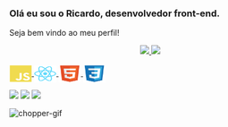 ### Olá eu sou o Ricardo, desenvolvedor front-end.
Seja bem vindo ao meu perfil!

<div align="center">
  <a href="https://github.com/riclou">
  <img height="150em" src="https://github-readme-stats.vercel.app/api?username=riclou&show_icons=true&theme=tokyonight&include_all_commits=true&count_private=true"/>
  <img height="150em" src="https://github-readme-stats.vercel.app/api/top-langs/?username=riclou&layout=compact&langs_count=7&theme=tokyonight"/>
</div>
  
  <div style="display: inline_block"><br>
    <img align="center" alt="Js" height="30" width="40" src="https://raw.githubusercontent.com/devicons/devicon/master/icons/javascript/javascript-plain.svg">
    <img align="center" alt="React" height="30" width="40" src="https://raw.githubusercontent.com/devicons/devicon/master/icons/react/react-original.svg">
    <img align="center" alt="HTML" height="30" width="40" src="https://raw.githubusercontent.com/devicons/devicon/master/icons/html5/html5-original.svg">
    <img align="center" alt="CSS" height="30" width="40" src="https://raw.githubusercontent.com/devicons/devicon/master/icons/css3/css3-original.svg">
  </div>

  <div style="display: flex"><br>

 <a href="https://instagram.com/riclaudio_" target="_blank"><img src="https://img.shields.io/badge/-Instagram-%23E4405F?style=for-the-badge&logo=instagram&logoColor=white" target="_blank"></a>
  <a href = "mailto:claudioricardo1806@gmail.com" target="_blank"><img src="https://img.shields.io/badge/-Gmail-%23333?style=for-the-badge&logo=gmail&logoColor=white"></a> 
  <a href="https://www.linkedin.com/in/claudio-ricardo-silva-rego-758550221/" target="_blank"><img src="https://img.shields.io/badge/-LinkedIn-%230077B5?style=for-the-badge&logo=linkedin&logoColor=white" target="_blank"></a> 
</div>
<img src="https://c.tenor.com/9v_xCrM_qyMAAAAM/chopper-one-piece-chopper.gif" width="220" height="200" alt="chopper-gif" aling="left"/>
